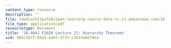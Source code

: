 ```yaml
---
content_type: resource
description: ''
file: /media/https%3A/open-learning-course-data-rc.s3.amazonaws.com/18-404j-theory-of-computation-fall-2020/985c567f01d3ad47d737c3b33eb678ea_MIT18_404f20_lec21.pdf
file_type: application/pdf
resourcetype: Document
title: '18.404J F2020 Lecture 21: Hierarchy Theorems'
uid: 985c567f-01d3-ad47-d737-c3b33eb678ea
---
```

